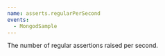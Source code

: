 ```yaml
---
name: asserts.regularPerSecond
events:
  - MongodSample
---
```


The number of regular assertions raised per second.